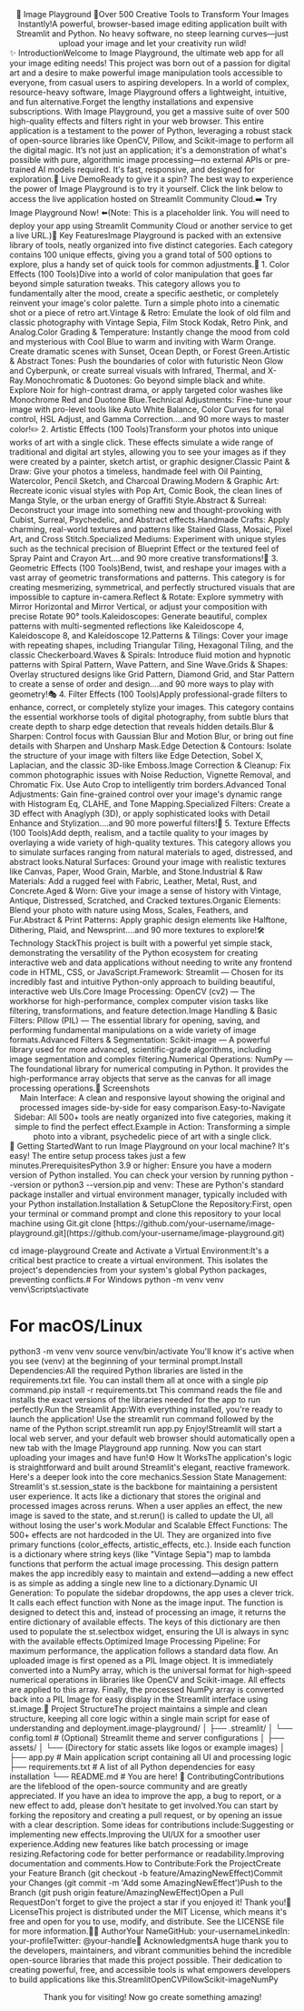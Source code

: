 <!--|                              🎨 IMAGE PLAYGROUND                             ||                  Your One-Stop Shop for Creative Image Effects               | |                       Built with 100% Python Magic!                          |--><div align="center">🎨 Image Playground 🎨Over 500 Creative Tools to Transform Your Images Instantly!A powerful, browser-based image editing application built with Streamlit and Python. No heavy software, no steep learning curves—just upload your image and let your creativity run wild!</div>✨ IntroductionWelcome to Image Playground, the ultimate web app for all your image editing needs! This project was born out of a passion for digital art and a desire to make powerful image manipulation tools accessible to everyone, from casual users to aspiring developers. In a world of complex, resource-heavy software, Image Playground offers a lightweight, intuitive, and fun alternative.Forget the lengthy installations and expensive subscriptions. With Image Playground, you get a massive suite of over 500 high-quality effects and filters right in your web browser. This entire application is a testament to the power of Python, leveraging a robust stack of open-source libraries like OpenCV, Pillow, and Scikit-image to perform all the digital magic. It’s not just an application; it's a demonstration of what's possible with pure, algorithmic image processing—no external APIs or pre-trained AI models required. It's fast, responsive, and designed for exploration.🚀 Live DemoReady to give it a spin? The best way to experience the power of Image Playground is to try it yourself. Click the link below to access the live application hosted on Streamlit Community Cloud.➡️ Try Image Playground Now! ⬅️(Note: This is a placeholder link. You will need to deploy your app using Streamlit Community Cloud or another service to get a live URL.)🌟 Key FeaturesImage Playground is packed with an extensive library of tools, neatly organized into five distinct categories. Each category contains 100 unique effects, giving you a grand total of 500 options to explore, plus a handy set of quick tools for common adjustments.🎨 1. Color Effects (100 Tools)Dive into a world of color manipulation that goes far beyond simple saturation tweaks. This category allows you to fundamentally alter the mood, create a specific aesthetic, or completely reinvent your image's color palette. Turn a simple photo into a cinematic shot or a piece of retro art.Vintage & Retro: Emulate the look of old film and classic photography with Vintage Sepia, Film Stock Kodak, Retro Pink, and Analog.Color Grading & Temperature: Instantly change the mood from cold and mysterious with Cool Blue to warm and inviting with Warm Orange. Create dramatic scenes with Sunset, Ocean Depth, or Forest Green.Artistic & Abstract Tones: Push the boundaries of color with futuristic Neon Glow and Cyberpunk, or create surreal visuals with Infrared, Thermal, and X-Ray.Monochromatic & Duotones: Go beyond simple black and white. Explore Noir for high-contrast drama, or apply targeted color washes like Monochrome Red and Duotone Blue.Technical Adjustments: Fine-tune your image with pro-level tools like Auto White Balance, Color Curves for tonal control, HSL Adjust, and Gamma Correction....and 90 more ways to master color!✏️ 2. Artistic Effects (100 Tools)Transform your photos into unique works of art with a single click. These effects simulate a wide range of traditional and digital art styles, allowing you to see your images as if they were created by a painter, sketch artist, or graphic designer.Classic Paint & Draw: Give your photos a timeless, handmade feel with Oil Painting, Watercolor, Pencil Sketch, and Charcoal Drawing.Modern & Graphic Art: Recreate iconic visual styles with Pop Art, Comic Book, the clean lines of Manga Style, or the urban energy of Graffiti Style.Abstract & Surreal: Deconstruct your image into something new and thought-provoking with Cubist, Surreal, Psychedelic, and Abstract effects.Handmade Crafts: Apply charming, real-world textures and patterns like Stained Glass, Mosaic, Pixel Art, and Cross Stitch.Specialized Mediums: Experiment with unique styles such as the technical precision of Blueprint Effect or the textured feel of Spray Paint and Crayon Art....and 90 more creative transformations!🔄 3. Geometric Effects (100 Tools)Bend, twist, and reshape your images with a vast array of geometric transformations and patterns. This category is for creating mesmerizing, symmetrical, and perfectly structured visuals that are impossible to capture in-camera.Reflect & Rotate: Explore symmetry with Mirror Horizontal and Mirror Vertical, or adjust your composition with precise Rotate 90° tools.Kaleidoscopes: Generate beautiful, complex patterns with multi-segmented reflections like Kaleidoscope 4, Kaleidoscope 8, and Kaleidoscope 12.Patterns & Tilings: Cover your image with repeating shapes, including Triangular Tiling, Hexagonal Tiling, and the classic Checkerboard.Waves & Spirals: Introduce fluid motion and hypnotic patterns with Spiral Pattern, Wave Pattern, and Sine Wave.Grids & Shapes: Overlay structured designs like Grid Pattern, Diamond Grid, and Star Pattern to create a sense of order and design....and 90 more ways to play with geometry!🎭 4. Filter Effects (100 Tools)Apply professional-grade filters to enhance, correct, or completely stylize your images. This category contains the essential workhorse tools of digital photography, from subtle blurs that create depth to sharp edge detection that reveals hidden details.Blur & Sharpen: Control focus with Gaussian Blur and Motion Blur, or bring out fine details with Sharpen and Unsharp Mask.Edge Detection & Contours: Isolate the structure of your image with filters like Edge Detection, Sobel X, Laplacian, and the classic 3D-like Emboss.Image Correction & Cleanup: Fix common photographic issues with Noise Reduction, Vignette Removal, and Chromatic Fix. Use Auto Crop to intelligently trim borders.Advanced Tonal Adjustments: Gain fine-grained control over your image's dynamic range with Histogram Eq, CLAHE, and Tone Mapping.Specialized Filters: Create a 3D effect with Anaglyph (3D), or apply sophisticated looks with Detail Enhance and Stylization....and 90 more powerful filters!🎪 5. Texture Effects (100 Tools)Add depth, realism, and a tactile quality to your images by overlaying a wide variety of high-quality textures. This category allows you to simulate surfaces ranging from natural materials to aged, distressed, and abstract looks.Natural Surfaces: Ground your image with realistic textures like Canvas, Paper, Wood Grain, Marble, and Stone.Industrial & Raw Materials: Add a rugged feel with Fabric, Leather, Metal, Rust, and Concrete.Aged & Worn: Give your image a sense of history with Vintage, Antique, Distressed, Scratched, and Cracked textures.Organic Elements: Blend your photo with nature using Moss, Scales, Feathers, and Fur.Abstract & Print Patterns: Apply graphic design elements like Halftone, Dithering, Plaid, and Newsprint....and 90 more textures to explore!🛠️ Technology StackThis project is built with a powerful yet simple stack, demonstrating the versatility of the Python ecosystem for creating interactive web and data applications without needing to write any frontend code in HTML, CSS, or JavaScript.Framework: Streamlit — Chosen for its incredibly fast and intuitive Python-only approach to building beautiful, interactive web UIs.Core Image Processing: OpenCV (cv2) — The workhorse for high-performance, complex computer vision tasks like filtering, transformations, and feature detection.Image Handling & Basic Filters: Pillow (PIL) — The essential library for opening, saving, and performing fundamental manipulations on a wide variety of image formats.Advanced Filters & Segmentation: Scikit-image — A powerful library used for more advanced, scientific-grade algorithms, including image segmentation and complex filtering.Numerical Operations: NumPy — The foundational library for numerical computing in Python. It provides the high-performance array objects that serve as the canvas for all image processing operations.📸 Screenshots<div align="center">Main Interface: A clean and responsive layout showing the original and processed images side-by-side for easy comparison.Easy-to-Navigate Sidebar: All 500+ tools are neatly organized into five categories, making it simple to find the perfect effect.Example in Action: Transforming a simple photo into a vibrant, psychedelic piece of art with a single click.</div>🏁 Getting StartedWant to run Image Playground on your local machine? It's easy! The entire setup process takes just a few minutes.PrerequisitesPython 3.9 or higher: Ensure you have a modern version of Python installed. You can check your version by running python --version or python3 --version.pip and venv: These are Python's standard package installer and virtual environment manager, typically included with your Python installation.Installation & SetupClone the Repository:First, open your terminal or command prompt and clone this repository to your local machine using Git.git clone [https://github.com/your-username/image-playground.git](https://github.com/your-username/image-playground.git)
cd image-playground
Create and Activate a Virtual Environment:It's a critical best practice to create a virtual environment. This isolates the project's dependencies from your system's global Python packages, preventing conflicts.# For Windows
python -m venv venv
venv\Scripts\activate

# For macOS/Linux
python3 -m venv venv
source venv/bin/activate
You'll know it's active when you see (venv) at the beginning of your terminal prompt.Install Dependencies:All the required Python libraries are listed in the requirements.txt file. You can install them all at once with a single pip command.pip install -r requirements.txt
This command reads the file and installs the exact versions of the libraries needed for the app to run perfectly.Run the Streamlit App:With everything installed, you're ready to launch the application! Use the streamlit run command followed by the name of the Python script.streamlit run app.py
Enjoy!Streamlit will start a local web server, and your default web browser should automatically open a new tab with the Image Playground app running. Now you can start uploading your images and have fun!⚙️ How It WorksThe application's logic is straightforward and built around Streamlit's elegant, reactive framework. Here's a deeper look into the core mechanics.Session State Management: Streamlit's st.session_state is the backbone for maintaining a persistent user experience. It acts like a dictionary that stores the original and processed images across reruns. When a user applies an effect, the new image is saved to the state, and st.rerun() is called to update the UI, all without losing the user's work.Modular and Scalable Effect Functions: The 500+ effects are not hardcoded in the UI. They are organized into five primary functions (color_effects, artistic_effects, etc.). Inside each function is a dictionary where string keys (like "Vintage Sepia") map to lambda functions that perform the actual image processing. This design pattern makes the app incredibly easy to maintain and extend—adding a new effect is as simple as adding a single new line to a dictionary.Dynamic UI Generation: To populate the sidebar dropdowns, the app uses a clever trick. It calls each effect function with None as the image input. The function is designed to detect this and, instead of processing an image, it returns the entire dictionary of available effects. The keys of this dictionary are then used to populate the st.selectbox widget, ensuring the UI is always in sync with the available effects.Optimized Image Processing Pipeline: For maximum performance, the application follows a standard data flow. An uploaded image is first opened as a PIL Image object. It is immediately converted into a NumPy array, which is the universal format for high-speed numerical operations in libraries like OpenCV and Scikit-image. All effects are applied to this array. Finally, the processed NumPy array is converted back into a PIL Image for easy display in the Streamlit interface using st.image.📂 Project StructureThe project maintains a simple and clean structure, keeping all core logic within a single main script for ease of understanding and deployment.image-playground/
│
├── .streamlit/
│   └── config.toml      # (Optional) Streamlit theme and server configurations
│
├── assets/
│   └── (Directory for static assets like logos or example images)
│
├── app.py               # Main application script containing all UI and processing logic
├── requirements.txt     # A list of all Python dependencies for easy installation
└── README.md            # You are here!
🤝 ContributingContributions are the lifeblood of the open-source community and are greatly appreciated. If you have an idea to improve the app, a bug to report, or a new effect to add, please don't hesitate to get involved.You can start by forking the repository and creating a pull request, or by opening an issue with a clear description. Some ideas for contributions include:Suggesting or implementing new effects.Improving the UI/UX for a smoother user experience.Adding new features like batch processing or image resizing.Refactoring code for better performance or readability.Improving documentation and comments.How to Contribute:Fork the ProjectCreate your Feature Branch (git checkout -b feature/AmazingNewEffect)Commit your Changes (git commit -m 'Add some AmazingNewEffect')Push to the Branch (git push origin feature/AmazingNewEffect)Open a Pull RequestDon't forget to give the project a star if you enjoyed it! Thank you!📜 LicenseThis project is distributed under the MIT License, which means it's free and open for you to use, modify, and distribute. See the LICENSE file for more information.👨‍💻 AuthorYour NameGitHub: your-usernameLinkedIn: your-profileTwitter: @your-handle🙏 AcknowledgmentsA huge thank you to the developers, maintainers, and vibrant communities behind the incredible open-source libraries that made this project possible. Their dedication to creating powerful, free, and accessible tools is what empowers developers to build applications like this.StreamlitOpenCVPillowScikit-imageNumPy<div align="center">Thank you for visiting! Now go create something amazing!</div>
